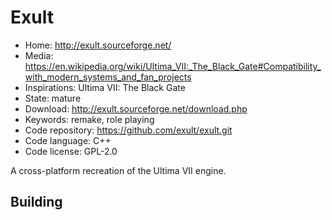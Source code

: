 # Exult

- Home: http://exult.sourceforge.net/
- Media: https://en.wikipedia.org/wiki/Ultima_VII:_The_Black_Gate#Compatibility_with_modern_systems_and_fan_projects
- Inspirations: Ultima VII: The Black Gate
- State: mature
- Download: http://exult.sourceforge.net/download.php
- Keywords: remake, role playing
- Code repository: https://github.com/exult/exult.git
- Code language: C++
- Code license: GPL-2.0

A cross-platform recreation of the Ultima VII engine.

## Building
